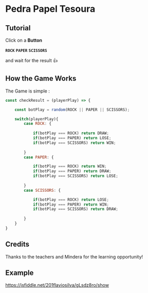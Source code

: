 # Pedra Papel Tesoura

## Tutorial

Click on a **Button**

**``
ROCK
``**
**``
PAPER
``**
**``
SCISSORS
``**

and wait for the result 👍

## How the Game Works

The Game is simple :

```js
const checkResult = (playerPlay) => {

    const botPlay = random(ROCK || PAPER || SCISSORS);

    switch(playerPlay){
        case ROCK: {
            
            if(botPlay === ROCK) return DRAW;
            if(botPlay === PAPER) return LOSE;
            if(botPlay === SCISSORS) return WIN;
            
        }
        case PAPER: {

            if(botPlay === ROCK) return WIN;
            if(botPlay === PAPER) return DRAW;
            if(botPlay === SCISSORS) return LOSE;
            
        }
        case SCISSORS: {

            if(botPlay === ROCK) return LOSE;
            if(botPlay === PAPER) return WIN;
            if(botPlay === SCISSORS) return DRAW;
            
        }
    }
}
```

##  Credits

Thanks to the teachers and Mindera for the learning opportunity!

## Example

https://jsfiddle.net/201flaviosilva/gLsdz8ro/show
